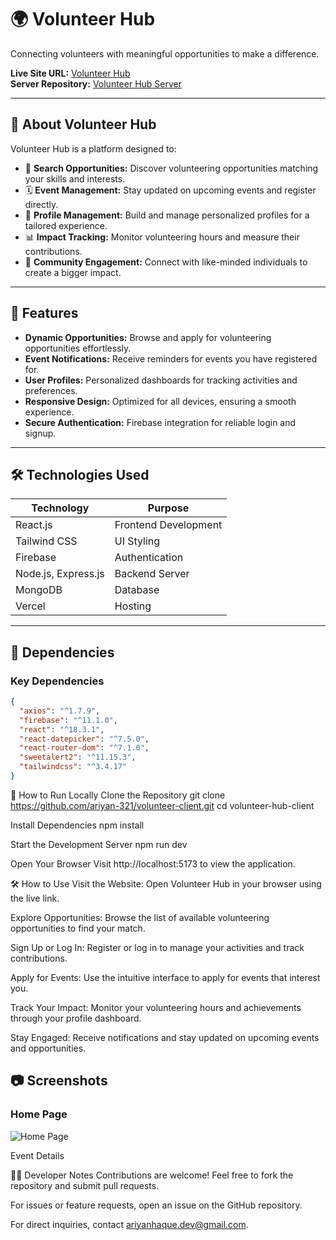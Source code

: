 # 🌍 Volunteer Hub  

Connecting volunteers with meaningful opportunities to make a difference.  

**Live Site URL:** [Volunteer Hub](https://assignment-11-ariyan.netlify.app/)  
**Server Repository:** [Volunteer Hub Server](https://github.com/ariyan-321/volunteer-hub-server)

---

## 📖 About Volunteer Hub  
Volunteer Hub is a platform designed to:  
- 🔎 **Search Opportunities:** Discover volunteering opportunities matching your skills and interests.  
- 🗓️ **Event Management:** Stay updated on upcoming events and register directly.  
- 📝 **Profile Management:** Build and manage personalized profiles for a tailored experience.  
- 📊 **Impact Tracking:** Monitor volunteering hours and measure their contributions.  
- 🌟 **Community Engagement:** Connect with like-minded individuals to create a bigger impact.  

---

## 🚀 Features  
- **Dynamic Opportunities:** Browse and apply for volunteering opportunities effortlessly.  
- **Event Notifications:** Receive reminders for events you have registered for.  
- **User Profiles:** Personalized dashboards for tracking activities and preferences.  
- **Responsive Design:** Optimized for all devices, ensuring a smooth experience.  
- **Secure Authentication:** Firebase integration for reliable login and signup.  

---

## 🛠️ Technologies Used  
| **Technology**      | **Purpose**                |  
|----------------------|----------------------------|  
| React.js            | Frontend Development       |  
| Tailwind CSS        | UI Styling                 |  
| Firebase            | Authentication             |  
| Node.js, Express.js | Backend Server             |  
| MongoDB             | Database                   |  
| Vercel              | Hosting                    |  

---

## 🧰 Dependencies  

### Key Dependencies  
```json
{
  "axios": "^1.7.9",
  "firebase": "^11.1.0",
  "react": "^18.3.1",
  "react-datepicker": "^7.5.0",
  "react-router-dom": "^7.1.0",
  "sweetalert2": "^11.15.3",
  "tailwindcss": "^3.4.17"
}
```


📝 How to Run Locally
Clone the Repository
git clone https://github.com/ariyan-321/volunteer-client.git
cd volunteer-hub-client


Install Dependencies
npm install


Start the Development Server
npm run dev


Open Your Browser
Visit http://localhost:5173 to view the application.

🛠️ How to Use
Visit the Website:
Open Volunteer Hub in your browser using the live link.

Explore Opportunities:
Browse the list of available volunteering opportunities to find your match.

Sign Up or Log In:
Register or log in to manage your activities and track contributions.

Apply for Events:
Use the intuitive interface to apply for events that interest you.

Track Your Impact:
Monitor your volunteering hours and achievements through your profile dashboard.

Stay Engaged:
Receive notifications and stay updated on upcoming events and opportunities.


## 📷 Screenshots  

### Home Page  
![Home Page](https://i.ibb.co.com/mJw1f1Y/Screenshot-2025-01-04-150326.png) 


Event Details

🧑‍💻 Developer Notes
Contributions are welcome! Feel free to fork the repository and submit pull requests.

For issues or feature requests, open an issue on the GitHub repository.

For direct inquiries, contact ariyanhaque.dev@gmail.com.


